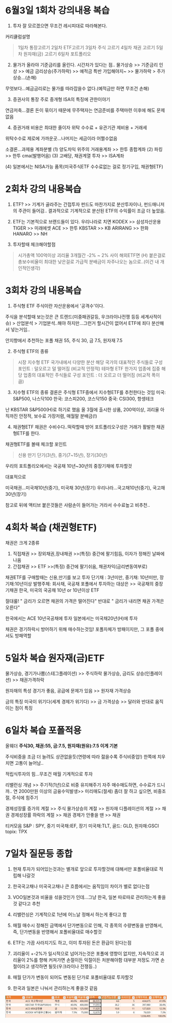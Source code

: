 # 6월3일 1회차 강의내용 복습
1. 투자 잘 모르겠으면 무조건 레시피대로 따라해본다.

커리큘럼설명
> 1일차 통장고르기
> 2일차 ETF고르기
> 3일차 주식 고르기
> 4일차 채권 고르기
> 5일차 원자재(금) 고르기
> 6일차 포트폴리오

2. 물가가 올라야 기준금리를 올린다.
시간차가 있다는 점..
물가상승 >> 기준금리 인상 >> 예금 금리상승(주가하락) >> 예적금 특반 가입해야지~ >> 물가하락 > 주가 상승...(손해)

무엇보다...예금금리로는 물가를 따라잡을수 없다.(예적금만 하면 무조건 손해)

3. 증권사의 통장
주로 중개형 ISA의 특징에 관한이야기

연금저축...결론
돈이 묶이기 때문에 무주택자는 연금준비를 주택마련 이후에 해도 문제없음

4. 증권거래 비용은 최대한 줄이자
위탁 수수료 + 유관기관 제비용 + 거래세

위탁수수료 제로에 가까운곳...나머지는 세금이라 어쩔수없음



소결론...과제용 계좌분별
(1) 양도차익 위주의 거래용계좌 >> 한투 종합계좌
(2) 파킹 >> 한투 cma(발행어음)
(3) 고배당, 채권계열 투자 >> ISA계좌

(4) 일본에서는 NISA가능 품목(미국주식ETF 수수료없는 걸로 정기구입, 채권형ETF)

# 2회차 강의 내용복습
1. ETF? >> 기계가 골라주는 간접투자
펀드도 마찬가지로 분산투자이나, 펀드매니저의 주관이 들어감..
결과적으로 기계적으로 분산된 ETF의 수익률이 조금 더 높았음.

2. ETF는 기본적으로 브랜드들이 있다.
우리나라로 치면
KODEX >> 삼성자산운용
TIGER >> 미래에셋
ACE >> 한투
KBSTAR >> KB
ARIRANG >> 한화
HANARO >> NH

3. 투자할때 체크해야할점
> 시가총액 100억이상
> 괴리율 3개월간 -2% ~ 2% 사이
> 해외ETF면 (H) 붙은걸로
> 총보수비율이 최대한 낮은걸로
> 가급적 분배금이 자주나오는 놈으로..(이건 내 개인적인생각)

# 3회차 강의 내용복습
1. 주식형 ETF
주식이란 자산운용에서 '공격수'이다.

주식을 분석할때 보는것은
큰 트렌드(미중패권갈등, 우크라이나전쟁 등등 세계사적이슈) > 산업분석 > 기업분석..해야 하지만...그런거 할시간이 없어서 ETF에 죄다 분산해서 넣는거임..

안지향에서 추천하는 포폴
채권 55, 주식 30, 금 7.5, 원자재 7.5

2. 주식형 ETF의 종류
> 시장 지수형 ETF
 국가내에서 다양한 분산 해당 국가의 대표적인 주식들로 구성
 포인트 : 덜오르고 덜 떨어짐 (비교적 안정적)
> 테마형 ETF
 한가지 업종에 집중 해당 업종의 대표적인 주식들로 구성
 포인트 : 더 오르고 더 떨어짐 (비교적 폭이 큼)

 3. 지수형 ETF의 종류
 결론은 주식형 ETF중에서 지수형ETF를 추천한다는 것임
 미국: S&P500, 나스닥100
 한국: 코스피200, 코스닥150
 중국: CSI300, 항셍테크

 난 KBSTAR S&P500(H)로 하기로 했음
 올 3월에 출시한 상품, 200억이상, 괴리율 아직까진 안정적, 보수료 가장저렴, 매월말 분배금(!)

 4. 채권형ETF
 채권은 수비수다..떡락할때 방어
 포트폴리오구성은 거래가 활발한 채권형ETF를 한다.

 채권형ETF를 볼때 체크할 포인트
 > 신용
 > 만기 단기(3년), 중기(7~15년), 장기(30년) 

 우리의 포트폴리오에서는
 국공채 10년~30년의 중장기채에 투자할것

 대표적으로
 
 미국채권...미국채10년(중기), 미국채 30년(장기)
 우리나라...국고채10년(중기), 국고채 30년(장기)

 참고로 뒤에 액티브 붙은것들은 사람손이 들어가는 거라서 수수료높고 비추천..

 # 4회차 복습 (채권형ETF)

 채권은 크게 2종류
 1. 직접채권 >> 장외채권,장내채권 >>(특징) 중간에 팔기힘듬, 이자가 정해진 날짜에 나옴
 2. 간접채권 >> ETF >>(특징) 중간에 팔기쉬움, 채권차익(금리변동여부로)

 채권ETF를 구매할때는 신용,만기를 보고 투자
 단기채 : 3년미만, 중기채: 10년미만, 장기채:10년이상
 발행주체: 회사채, 국공채
 포폴에서 투자하는 대상은 >> 국공채의 중장기채권
 한국, 미국의 국공채 10년 or 10년이상 ETF

 절대룰!
 " 금리가 오르면 채권의 가격은 떨어진다" 반대로 " 금리가 내리면 채권 가격은 오른다"

 한국에서는 ACE 10년국공채에 투자
 일본에서는 미국채20년(H)에 투자

 채권은 경기하락시 방어하기 위해 매수하는것임!
 포폴자체가 방패이지만, 그 포폴 중에서도 방패역할

 # 5일차 복습 원자재(금)ETF
 물가상승, 경기가나쁨(스테그플레이션) >> 주식하락
 물가상승, 금리도 상승(인플레이션) >> 채권가격하락

 원자재의 특성
 경기가 좋음, 공급에 문제가 있음 >> 원자재 가격상승

 금의 특징
 미국이 위기다(세계 경제가 위기다) >> 금 가격상승 >> 달러와 반대로 움직이는 점이 특징

 # 6일차 복습 포폴적용
 올웨더
 **주식30, 채권:55, 금:7.5, 원자재(원유):7.5 이게 기본**

 주식비중을 조금 더 늘려도 상관없을듯(연령에 따라 젊을수록 주식비중업!)
 한쪽에 치우치면 고통이 늘어남..

 적립식투자의 힘...무조건 매월 기계적으로 투자

리밸런싱 개념 >> 주기적(1년)으로 비중 유지해주기
자주 매수매도하면, 수수료가 드니까..
연 2000만원 이상의 금융수익발생>> 미리매도(절세)
좀더 잘 하고 싶으면, 비중조절, 주식에 힘주기

경제성장률 증가의 계절 >> 주식
물가상승의 계절 >> 원자재
디플레이션의 계절 >> 채권
경제성장률 하락의 계절 >> 채권
경제가 안좋을 땐 >> 채권

티커모음
S&P : SPY, 중기 미국채:IEF, 장기 미국채:TLT, 골드: GLD, 원자재:GSCI
topix: TPX

# 7일차 질문등 종합

1. 현재 투자가 되어있는것과는 별개로 앞으로 투자할것에 대해서만 포폴비율대로 적립해 나갈것

2. 한국국고채나 미국국고채나 큰 흐름에서는 움직임이 차이가 별로 없다는점

3. VOO일본것과 비율을 섞을것인가 인데...그냥 한국, 일본 따로따로 관리하는게 좋을것 같다고 추천

4. 리밸런싱은 기계적으로 1년에 어느날 정해서 하는게 좋다고 함

5. 매월 매수시 정해진 금액에서 단가변동으로 인해, 각 종목의 수량변동을 반영해서, 즉, 단가변동을 반영해서 포폴비율대로 매수할것

6. ETF는 가끔 사라지기도 하고, 이미 투자된 돈은 환급이 된다는점

7. 괴리율이 +-2%가 일시적으로 넘어가는것은 포폴에 영향이 없지만, 지속적으로 괴리율이 2%를 향해 커져가면 손절이든 익절이든 처분해야함
대부분 저정도 가면 손절이라고 생각하면 될듯(우크라이나 전쟁등..)

8. 매월 단가가 변동이 되어도 변동된 단가로 포폴비율대로 투자할것

9. 한국과 일본은 나눠서 관리하는게 좋을것 같음

![KORportpolio](img/KORPORT.jpg?raw=true)